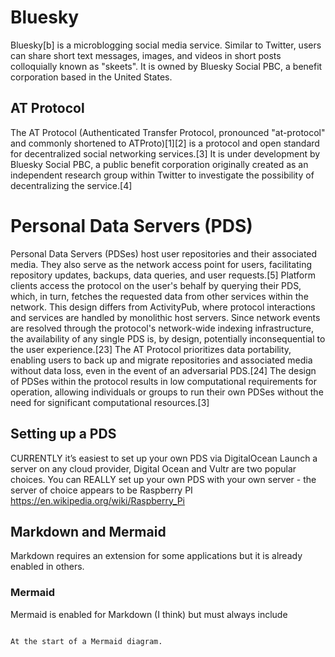 # Bluesky 
Bluesky[b] is a microblogging social media service. Similar to Twitter, users can share short text messages, images, and videos in short posts colloquially known as "skeets". It is owned by Bluesky Social PBC, a benefit corporation based in the United States.

## AT Protocol
The AT Protocol (Authenticated Transfer Protocol, pronounced "at-protocol" and commonly shortened to ATProto)[1][2] is a protocol and open standard for decentralized social networking services.[3] It is under development by Bluesky Social PBC, a public benefit corporation originally created as an independent research group within Twitter to investigate the possibility of decentralizing the service.[4]

# Personal Data Servers (PDS) #
Personal Data Servers (PDSes) host user repositories and their associated media. They also serve as the network access point for users, facilitating repository updates, backups, data queries, and user requests.[5]
Platform clients access the protocol on the user's behalf by querying their PDS, which, in turn, fetches the requested data from other services within the network. This design differs from ActivityPub, where protocol interactions and services are handled by monolithic host servers. Since network events are resolved through the protocol's network-wide indexing infrastructure, the availability of any single PDS is, by design, potentially inconsequential to the user experience.[23]
The AT Protocol prioritizes data portability, enabling users to back up and migrate repositories and associated media without data loss, even in the event of an adversarial PDS.[24] The design of PDSes within the protocol results in low computational requirements for operation, allowing individuals or groups to run their own PDSes without the need for significant computational resources.[3]

## Setting up a PDS ##
CURRENTLY it’s easiest to set up your own PDS via DigitalOcean 
Launch a server on any cloud provider, Digital Ocean and Vultr are two popular choices.
You can REALLY set up your own PDS with your own server - the server of choice appears to be Raspberry PI 
https://en.wikipedia.org/wiki/Raspberry_Pi

## Markdown and Mermaid
Markdown requires an extension for some applications but it is already enabled in others.
### Mermaid ###
Mermaid is enabled for Markdown (I think) but must always include 
```mermaid

At the start of a Mermaid diagram.
